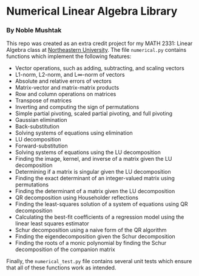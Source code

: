 # Numerical Linear Algebra Library
### By Noble Mushtak

This repo was created as an extra credit project for my MATH 2331: Linear Algebra class at [Northeastern University](https://www.northeastern.edu/). The file `numerical.py` contains functions which implement the following features:

 * Vector operations, such as adding, subtracting, and scaling vectors
 * L1-norm, L2-norm, and L∞-norm of vectors
 * Absolute and relative errors of vectors
 * Matrix-vector and matrix-matrix products
 * Row and column operations on matrices
 * Transpose of matrices
 * Inverting and computing the sign of permutations
 * Simple partial pivoting, scaled partial pivoting, and full pivoting
 * Gaussian elimination
 * Back-substitution
 * Solving systems of equations using elimination
 * LU decomposition
 * Forward-substitution
 * Solving systems of equations using the LU decomposition
 * Finding the image, kernel, and inverse of a matrix given the LU decomposition
 * Determining if a matrix is singular given the LU decomposition
 * Finding the exact determinant of an integer-valued matrix using permutations
 * Finding the determinant of a matrix given the LU decomposition
 * QR decomposition using Householder reflections
 * Finding the least-squares solution of a system of equations using QR decomposition
 * Calculating the best-fit coefficients of a regression model using the linear least squares estimator
 * Schur decomposition using a naive form of the QR algorithm
 * Finding the eigendecomposition given the Schur decomposition
 * Finding the roots of a monic polynomial by finding the Schur decomposition of the companion matrix

Finally, the `numerical_test.py` file contains several unit tests which ensure that all of these functions work as intended.